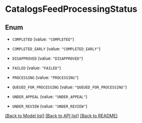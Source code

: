 # CatalogsFeedProcessingStatus

## Enum


* `COMPLETED` (value: `"COMPLETED"`)

* `COMPLETED_EARLY` (value: `"COMPLETED_EARLY"`)

* `DISAPPROVED` (value: `"DISAPPROVED"`)

* `FAILED` (value: `"FAILED"`)

* `PROCESSING` (value: `"PROCESSING"`)

* `QUEUED_FOR_PROCESSING` (value: `"QUEUED_FOR_PROCESSING"`)

* `UNDER_APPEAL` (value: `"UNDER_APPEAL"`)

* `UNDER_REVIEW` (value: `"UNDER_REVIEW"`)


[[Back to Model list]](../README.md#documentation-for-models) [[Back to API list]](../README.md#documentation-for-api-endpoints) [[Back to README]](../README.md)


